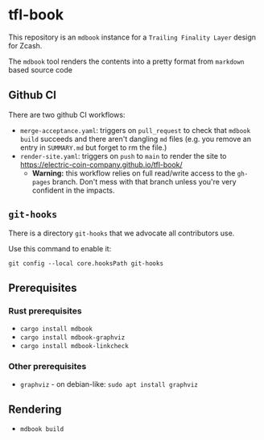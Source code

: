 # tfl-book

This repository is an `mdbook` instance for a `Trailing Finality Layer` design for Zcash.

The `mdbook` tool renders the contents into a pretty format from `markdown` based source code

## Github CI

There are two github CI workflows:

- `merge-acceptance.yaml`: triggers on `pull_request` to check that `mdbook build` succeeds and there aren't dangling `md` files (e.g. you remove an entry in `SUMMARY.md` but forget to rm the file.)
- `render-site.yaml`: triggers on `push` to `main` to render the site to https://electric-coin-company.github.io/tfl-book/
  - **Warning:** this workflow relies on full read/write access to the `gh-pages` branch. Don't mess with that branch unless you're very confident in the impacts.

## `git-hooks`

There is a directory `git-hooks` that we advocate all contributors use.

Use this command to enable it:

```
git config --local core.hooksPath git-hooks
```

## Prerequisites

### Rust prerequisites

- `cargo install mdbook`
- `cargo install mdbook-graphviz`
- `cargo install mdbook-linkcheck`

### Other prerequisites

- `graphviz` - on debian-like: `sudo apt install graphviz`

## Rendering

- `mdbook build`
